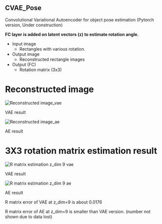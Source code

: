 ## CVAE_Pose
Convolutional Variational Autoencoder for object pose estimation (Pytorch version, Under construction)

**FC layer is added on latent vectors (z) to estimate rotation angle.**

* Input image
  * Rectangles with various rotation.
* Output image
  * Reconstructed rectangle images
* Output (FC)
  * Rotation matrix (3x3)

# Reconstructed image
![Reconstructed image_vae](https://github.com/peytonhong/CVAE_Pose/blob/cvae_lm/results/image_at_epoch_0299.png)

VAE result

![Reconstructed image_ae](https://github.com/peytonhong/CVAE_Pose/blob/cvae_lm/results/image_at_epoch_0299_ae.png)

AE result

# 3X3 rotation matrix estimation result
![R matrix estimation z_dim 9 vae](https://github.com/peytonhong/CVAE_Pose/blob/cvae_lm/results/pose_result_vae_zdim9.png)

VAE result

![R matrix estimation z_dim 9 ae](https://github.com/peytonhong/CVAE_Pose/blob/cvae_lm/results/pose_result_ae_zdim9.png)

AE result

R matrix error of VAE at z_dim=9 is about 0.0176

R matrix error of AE at z_dim=9 is smaller than VAE version. (number not shown due to data lost)
